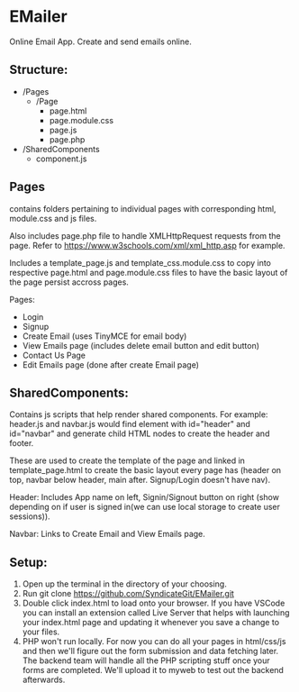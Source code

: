 # EMailer
Online Email App. Create and send emails online.

## Structure: 
- /Pages 
  - /Page
    - page.html
    - page.module.css
    - page.js
    - page.php
- /SharedComponents
  - component.js

## Pages 
contains folders pertaining to individual pages with corresponding html, module.css and js files. 

Also includes page.php file to handle XMLHttpRequest requests from the page. 
Refer to https://www.w3schools.com/xml/xml_http.asp for example.

Includes a template_page.js and template_css.module.css to copy into respective page.html and page.module.css files to have the basic layout of the page persist accross pages.

Pages:
- Login
- Signup
- Create Email (uses TinyMCE for email body)
- View Emails page (includes delete email button and edit button)
- Contact Us Page
- Edit Emails page (done after create Email page)

## SharedComponents:
Contains js scripts that help render shared components. For example: header.js and navbar.js would find element with id="header" and id="navbar" and generate child HTML nodes to create the header and footer.

These are used to create the template of the page and linked in template_page.html to create the basic layout every page has (header on top, navbar below header, main after. Signup/Login doesn't have nav).

Header: Includes App name on left, Signin/Signout button on right (show depending on if user is signed in(we can use local storage to create user sessions)).

Navbar: Links to Create Email and View Emails page.


## Setup:
1. Open up the terminal in the directory of your choosing.
2. Run git clone https://github.com/SyndicateGit/EMailer.git
3. Double click index.html to load onto your browser. If you have VSCode you can install an extension called Live Server that helps with launching your index.html page and updating it whenever you save a change to your files.
4. PHP won't run locally. For now you can do all your pages in html/css/js and then we'll figure out the form submission and data fetching later. The backend team will handle all the PHP scripting stuff once your forms are completed. We'll upload it to myweb to test out the backend afterwards.
